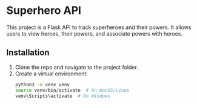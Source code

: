 # Superhero API

This project is a Flask API to track superheroes and their powers. It allows users to view heroes, their powers, and associate powers with heroes.

## Installation

1. Clone the repo and navigate to the project folder.
2. Create a virtual environment:
   ```bash
   python3 -m venv venv
   source venv/bin/activate  # On macOS/Linux
   venv\Scripts\activate  # On Windows
